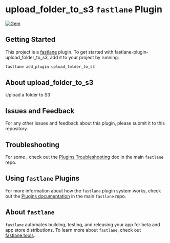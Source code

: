 # upload_folder_to_s3 `fastlane` Plugin

[![Gem](assets/plugin-badge.svg)](https://rubygems.org/gems/fastlane-plugin-upload_folder_to_s3)

## Getting Started

This project is a [fastlane](https://github.com/fastlane/fastlane) plugin. To get started with fastlane-plugin-upload_folder_to_s3, add it to your project by running:

```bash
fastlane add_plugin upload_folder_to_s3
```

## About upload_folder_to_s3

Upload a folder to S3

## Issues and Feedback

For any other issues and feedback about this plugin, please submit it to this repository.

## Troubleshooting

For some , check out the [Plugins Troubleshooting](https://github.com/fastlane/fastlane/blob/master/fastlane/docs/PluginsTroubleshooting.md) doc in the main `fastlane` repo.

## Using `fastlane` Plugins

For more information about how the `fastlane` plugin system works, check out the [Plugins documentation](https://github.com/fastlane/fastlane/blob/master/fastlane/docs/Plugins.md) in the main `fastlane` repo.

## About `fastlane`

`fastlane` automates building, testing, and releasing your app for beta and app store distributions. To learn more about `fastlane`, check out [fastlane.tools](https://fastlane.tools).
